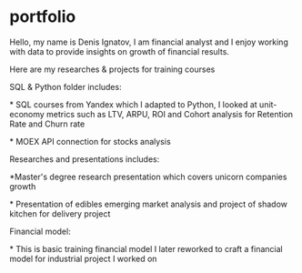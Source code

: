 # portfolio
Hello, my name is Denis Ignatov, I am financial analyst and I enjoy working with data to provide insights on growth of financial results. 
<p>Here are my researches &amp; projects for training courses<p>

  
  
<p>SQL & Python folder includes:<p>
</div>* SQL courses from Yandex which I adapted to Python, I looked at unit-economy metrics such as LTV, ARPU, ROI and Cohort analysis for Retention Rate and Churn rate<div>
</div>* MOEX API connection for stocks analysis<div>

  
 
<p>Researches and presentations includes:<p>
*Master's degree research presentation which covers unicorn companies growth
</div>
<div>
* Presentation of edibles emerging market analysis and project of shadow kitchen for delivery project<div>
  
  
  
<p>Financial model:<p>
</div>* This is basic training financial model I later reworked to craft a financial model for industrial project I worked on<div>
  
  
